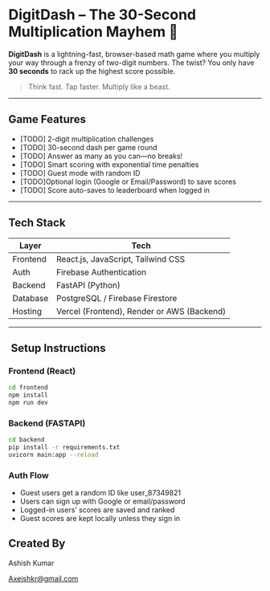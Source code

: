 #  DigitDash – The 30-Second Multiplication Mayhem 🔢

**DigitDash** is a lightning-fast, browser-based math game where you multiply your way through a frenzy of two-digit numbers. The twist? You only have **30 seconds** to rack up the highest score possible.

> Think fast. Tap faster. Multiply like a beast.

---

##  Game Features

- [TODO] 2-digit multiplication challenges
- [TODO]️ 30-second dash per game round
- [TODO] Answer as many as you can—no breaks!
- [TODO] Smart scoring with exponential time penalties
- [TODO] Guest mode with random ID
- [TODO]Optional login (Google or Email/Password) to save scores
- [TODO] Score auto-saves to leaderboard when logged in

---

##  Tech Stack

| Layer       | Tech                        |
|-------------|-----------------------------|
| Frontend    | React.js, JavaScript, Tailwind CSS |
| Auth        | Firebase Authentication     |
| Backend     | FastAPI (Python)            |
| Database    | PostgreSQL / Firebase Firestore |
| Hosting     | Vercel (Frontend), Render or AWS (Backend) |

---

## ️ Setup Instructions

###  Frontend (React)

```bash
cd frontend
npm install
npm run dev
```
###  Backend (FASTAPI)
```bash
cd backend
pip install -r requirements.txt
uvicorn main:app --reload
```

### Auth Flow
- Guest users get a random ID like user_87349821
- Users can sign up with Google or email/password
- Logged-in users’ scores are saved and ranked
- Guest scores are kept locally unless they sign in

## Created By
Ashish Kumar

Axeishkr@gmail.com